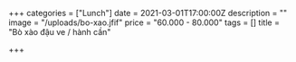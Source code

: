 +++
categories = ["Lunch"]
date = 2021-03-01T17:00:00Z
description = ""
image = "/uploads/bo-xao.jfif"
price = "60.000 - 80.000"
tags = []
title = "Bò xào đậu ve / hành cần"

+++
